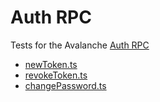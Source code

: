 # Auth RPC

Tests for the Avalanche [Auth RPC](https://docs.avax.network/build/avalanchego-apis/auth-api)

* [newToken.ts](./newToken.ts)
* [revokeToken.ts](./revokeToken.ts)
* [changePassword.ts](./changePassword.ts)
